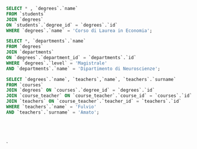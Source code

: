 <!-- Joins: -->
<!-- Selezionare tutti gli studenti iscritti al Corso di Laurea in Economia -->
```sql
SELECT * , `degrees`.`name`
FROM `students`
JOIN `degrees`
ON `students`.`degree_id` = `degrees`.`id`
WHERE `degrees`.`name` = 'Corso di Laurea in Economia';
```
<!-- Selezionare tutti i Corsi di Laurea Magistrale del Dipartimento di Neuroscienze -->
```sql
SELECT *, `departments`.`name`
FROM `degrees`
JOIN `departments`
ON `degrees`.`department_id` = `departments`.`id`
WHERE `degrees`.`level` = 'Magistrale'
AND `departments`.`name` = 'Dipartimento di Neuroscienze';
```
<!-- Selezionare tutti i corsi in cui insegna Fulvio Amato (id=44) -->
```sql
SELECT `degrees`.`name`, `teachers`,`name`, `teachers`.`surname`
FROM `courses`
JOIN `degrees` ON `courses`.`degree_id` = `degrees`.`id`                              
JOIN `course_teacher` ON `course_teacher`.`course_id` = `courses`.`id`
JOIN `teachers` ON `course_teacher`.`teacher_id` = `teachers`.`id`
WHERE `teachers`.`name` = 'Fulvio'
AND `teachers`.`surname` = 'Amato';
```
<!-- Selezionare tutti gli studenti con i dati relativi al corso di laurea a cui sono iscritti e il relativo dipartimento, in ordine alfabetico per cognome e nome -->
```sql
```
<!-- Selezionare tutti i corsi di laurea con i relativi corsi e insegnanti -->
```sql
```
<!-- Selezionare tutti i docenti che insegnano nel Dipartimento di Matematica (54) -->
```sql
```
<!-- BONUS: Selezionare per ogni studente il numero di tentativi sostenuti per ogni esame, stampando anche il voto massimo. Successivamente, filtrare i tentativi con voto minimo 18. -->
```sql
```

`